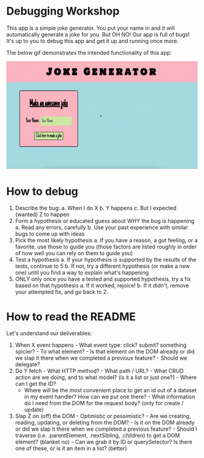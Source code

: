 # Debugging Workshop

This app is a simple joke generator. You put your name in and it will automatically generate a joke for you. But OH NO! Our app is full of bugs! It's up to you to debug this app and get it up and running once more.

The below gif demonstrates the intended functionality of this app:

![debugging workshop](./debuggingworkshop.gif "Debugging Workshop gif")


# How to debug

1. Describe the bug:
  a. When I do X
  b. Y happens
  c. But I expected (wanted) Z to happen
2. Form a hypothesis or educated guess about WHY the bug is happening
  a. Read any errors, carefully
  b. Use your past experience with similar bugs to come up with ideas
3. Pick the most likely hypothesis
  a. If you have a reason, a gut feeling, or a favorite, use those to guide you (those factors are listed roughly in order of how well you can rely on them to guide you)
4. Test a hypothesis
  a. If your hypothesis is supported by the results of the tests, continue to 5
  b. If not, try a different hypothesis (or make a new one) until you find a way to explain what's happening
5. ONLY only once you have a tested and supported hypothesis, try a fix based on that hypothesis
  a. If it worked, rejoice!
  b. If it didn't, remove your attempted fix, and go back to 2.


# How to read the README

  Let's understand our deliverables:

  1. When X event happens
    - What event type: click? submit? something spicier?
    - To what element?
    - Is that element on the DOM already or did we slap it there when we completed a previous feature?
    - Should we delegate?
  2. Do Y fetch
    - What HTTP method?
    - What path / URL?
    - What CRUD action are we doing, and to what model? (is it a list or just one?)
    - Where can I get the ID? 
      - Where will be the most convenient place to get an id out of a dataset in my event handler? How can we put one there?
    - What information do I need from the DOM for the request body? (only for create / update)
  3. Slap Z on (off) the DOM
    - Optimistic or pessimistic?
    - Are we creating, reading, updating, or deleting from the DOM?
    - Is it on the DOM already or did we slap it there when we completed a previous feature?
    - Should I traverse (i.e. .parentElement, .nextSibling, .children) to get a DOM element? (blanket no)
    - Can we grab it by ID or querySelector? Is there one of these, or is it an item in a list? (better)
